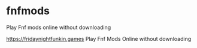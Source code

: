 # fnfmods
Play Fnf mods online without downloading

https://fridaynightfunkin.games Play Fnf Mods Online without downloading
